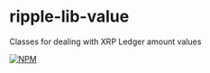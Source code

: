 # ripple-lib-value

Classes for dealing with XRP Ledger amount values

[![NPM](https://nodei.co/npm/ripple-lib-value.png)](https://www.npmjs.org/package/ripple-lib-value)

